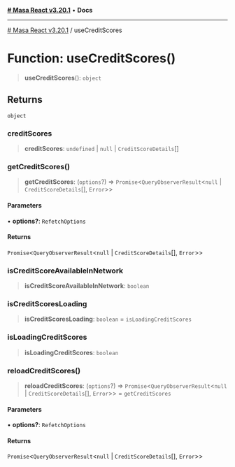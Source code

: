[**# Masa React v3.20.1**](../README.md) • **Docs**

***

[# Masa React v3.20.1](../globals.md) / useCreditScores

# Function: useCreditScores()

> **useCreditScores**(): `object`

## Returns

`object`

### creditScores

> **creditScores**: `undefined` \| `null` \| `CreditScoreDetails`[]

### getCreditScores()

> **getCreditScores**: (`options`?) => `Promise`\<`QueryObserverResult`\<`null` \| `CreditScoreDetails`[], `Error`\>\>

#### Parameters

• **options?**: `RefetchOptions`

#### Returns

`Promise`\<`QueryObserverResult`\<`null` \| `CreditScoreDetails`[], `Error`\>\>

### isCreditScoreAvailableInNetwork

> **isCreditScoreAvailableInNetwork**: `boolean`

### isCreditScoresLoading

> **isCreditScoresLoading**: `boolean` = `isLoadingCreditScores`

### isLoadingCreditScores

> **isLoadingCreditScores**: `boolean`

### reloadCreditScores()

> **reloadCreditScores**: (`options`?) => `Promise`\<`QueryObserverResult`\<`null` \| `CreditScoreDetails`[], `Error`\>\> = `getCreditScores`

#### Parameters

• **options?**: `RefetchOptions`

#### Returns

`Promise`\<`QueryObserverResult`\<`null` \| `CreditScoreDetails`[], `Error`\>\>
